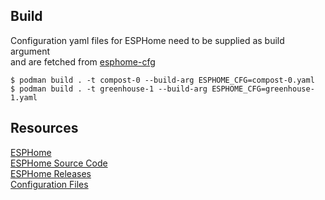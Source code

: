 ## Build
Configuration yaml files for ESPHome need to be supplied as build argument  
and are fetched from [esphome-cfg](https://github.com/bbusse/esphome-cfg)
```
$ podman build . -t compost-0 --build-arg ESPHOME_CFG=compost-0.yaml
$ podman build . -t greenhouse-1 --build-arg ESPHOME_CFG=greenhouse-1.yaml
```

## Resources
[ESPHome](https://esphome.io/)  
[ESPHome Source Code](https://github.com/esphome/esphome)  
[ESPHome Releases](https://github.com/esphome/esphome/releases)  
[Configuration Files](https://github.com/bbusse/esphome-cfg)
